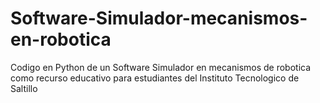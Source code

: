 # Software-Simulador-mecanismos-en-robotica
Codigo en Python de un Software Simulador en mecanismos de robotica como recurso educativo para estudiantes del Instituto Tecnologico de Saltillo

